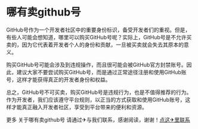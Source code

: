 # 哪有卖github号

GitHub号作为一个开发者社区中的重要身份标识，备受开发者们的重视。但是，有些人可能会想知道，哪里可以购买GitHub号呢？实际上，GitHub号是不允许买卖的，因为它代表着开发者个人的身份和贡献，一旦被买卖就会失去其原本的意义。

购买GitHub号可能会涉及到违规操作，而且很可能会被GitHub官方封禁账号。因此，建议大家不要尝试购买GitHub号，而是通过正常途径注册和使用GitHub账号，这样才能获得真正的开发者身份和权益。

总之，GitHub号不可买卖，购买GitHub号是违规行为，也是不值得推荐的行为。作为开发者，我们应该遵守平台规则，以正当的方式获取和使用GitHub账号，这样才能真正融入开发者社区，享受到平台带来的便利和资源。

更多 关于哪有卖github号 请通过✈与我们联系，感谢阅读，谢谢！[点这✈里联系](https://sms.k02.cc)